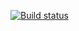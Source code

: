 [![Build status](https://ci.appveyor.com/api/projects/status/waiu6d5747h0ijf1?svg=true)](https://ci.appveyor.com/project/Debellaresupe/postmanecho)
